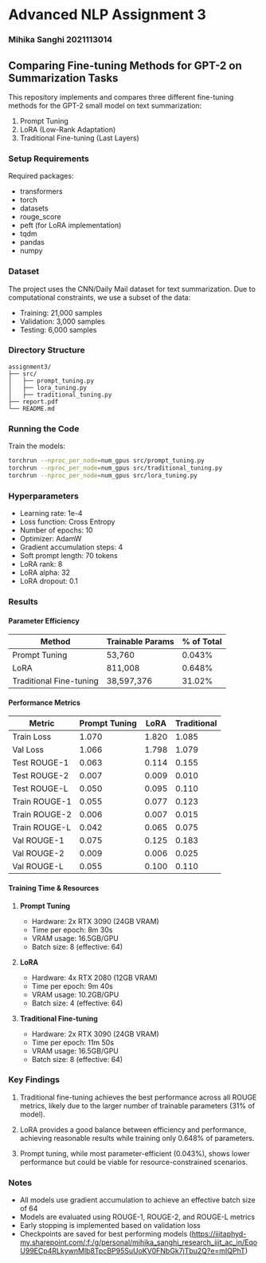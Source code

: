 # Advanced NLP Assignment 3
### Mihika Sanghi 2021113014
## Comparing Fine-tuning Methods for GPT-2 on Summarization Tasks

This repository implements and compares three different fine-tuning methods for the GPT-2 small model on text summarization:
1. Prompt Tuning
2. LoRA (Low-Rank Adaptation)
3. Traditional Fine-tuning (Last Layers)

### Setup Requirements

Required packages:
- transformers
- torch
- datasets
- rouge_score
- peft (for LoRA implementation)
- tqdm
- pandas
- numpy

### Dataset

The project uses the CNN/Daily Mail dataset for text summarization. Due to computational constraints, we use a subset of the data:
- Training: 21,000 samples
- Validation: 3,000 samples
- Testing: 6,000 samples

### Directory Structure

```
assignment3/
├── src/
│   ├── prompt_tuning.py
│   ├── lora_tuning.py
│   ├── traditional_tuning.py
├── report.pdf
└── README.md
```

### Running the Code

Train the models:
```bash
torchrun --nproc_per_node=num_gpus src/prompt_tuning.py
torchrun --nproc_per_node=num_gpus src/traditional_tuning.py
torchrun --nproc_per_node=num_gpus src/lora_tuning.py
```
### Hyperparameters

- Learning rate: 1e-4
- Loss function: Cross Entropy
- Number of epochs: 10
- Optimizer: AdamW
- Gradient accumulation steps: 4
- Soft prompt length: 70 tokens
- LoRA rank: 8
- LoRA alpha: 32
- LoRA dropout: 0.1

### Results

#### Parameter Efficiency

| Method | Trainable Params | % of Total |
|--------|-----------------|------------|
| Prompt Tuning | 53,760 | 0.043% |
| LoRA | 811,008 | 0.648% |
| Traditional Fine-tuning | 38,597,376 | 31.02% |

#### Performance Metrics

| Metric | Prompt Tuning | LoRA | Traditional |
|--------|---------------|------|-------------|
| Train Loss | 1.070 | 1.820 | 1.085 |
| Val Loss | 1.066 | 1.798 | 1.079 |
| Test ROUGE-1 | 0.063 | 0.114 | 0.155 |
| Test ROUGE-2 | 0.007 | 0.009 | 0.010 |
| Test ROUGE-L | 0.050 | 0.095 | 0.110 |
| Train ROUGE-1 | 0.055 | 0.077 | 0.123 |
| Train ROUGE-2 | 0.006 | 0.007 | 0.015 |
| Train ROUGE-L | 0.042 | 0.065 | 0.075 |
| Val ROUGE-1 | 0.075 | 0.125 | 0.183 |
| Val ROUGE-2 | 0.009 | 0.006 | 0.025 |
| Val ROUGE-L | 0.055 | 0.100 | 0.110 |

#### Training Time & Resources

1. **Prompt Tuning**
   - Hardware: 2x RTX 3090 (24GB VRAM)
   - Time per epoch: 8m 30s
   - VRAM usage: 16.5GB/GPU
   - Batch size: 8 (effective: 64)

2. **LoRA**
   - Hardware: 4x RTX 2080 (12GB VRAM)
   - Time per epoch: 9m 40s
   - VRAM usage: 10.2GB/GPU
   - Batch size: 4 (effective: 64)

3. **Traditional Fine-tuning**
   - Hardware: 2x RTX 3090 (24GB VRAM)
   - Time per epoch: 11m 50s
   - VRAM usage: 16.5GB/GPU
   - Batch size: 8 (effective: 64)

### Key Findings

1. Traditional fine-tuning achieves the best performance across all ROUGE metrics, likely due to the larger number of trainable parameters (31% of model).

2. LoRA provides a good balance between efficiency and performance, achieving reasonable results while training only 0.648% of parameters.

3. Prompt tuning, while most parameter-efficient (0.043%), shows lower performance but could be viable for resource-constrained scenarios.

### Notes

- All models use gradient accumulation to achieve an effective batch size of 64
- Models are evaluated using ROUGE-1, ROUGE-2, and ROUGE-L metrics
- Early stopping is implemented based on validation loss
- Checkpoints are saved for best performing models (https://iiitaphyd-my.sharepoint.com/:f:/g/personal/mihika_sanghi_research_iiit_ac_in/EqoU99ECp4RLkywnMlb8TpcBP95SuUoKV0FNbGk7jTbu2Q?e=mIQPhT) 
